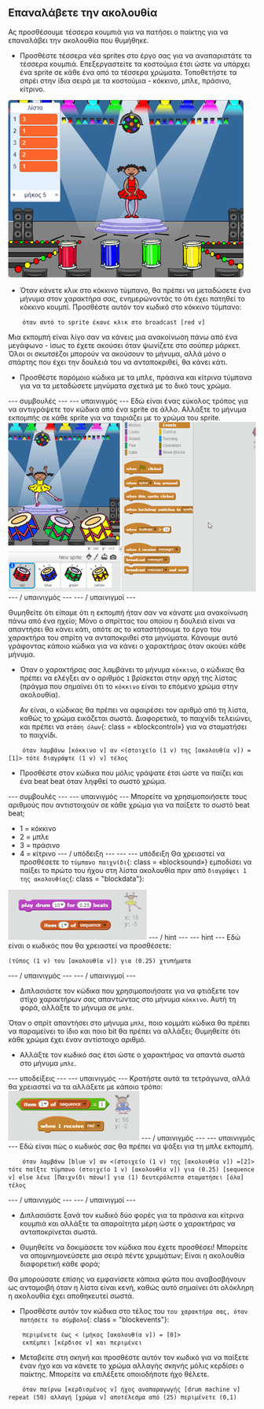 ## Επαναλάβετε την ακολουθία

Ας προσθέσουμε τέσσερα κουμπιά για να πατήσει ο παίκτης για να επαναλάβει την ακολουθία που θυμήθηκε.

+ Προσθέστε τέσσερα νέα sprites στο έργο σας για να αναπαριστάτε τα τέσσερα κουμπιά. Επεξεργαστείτε τα κοστούμια έτσι ώστε να υπάρχει ένα sprite σε κάθε ένα από τα τέσσερα χρώματα. Τοποθετήστε τα σπρέι στην ίδια σειρά με τα κοστούμια - κόκκινο, μπλε, πράσινο, κίτρινο.

![screenshot](images/colour-drums.png)

+ Όταν κάνετε κλικ στο κόκκινο τύμπανο, θα πρέπει να μεταδώσετε ένα μήνυμα στον χαρακτήρα σας, ενημερώνοντάς το ότι έχει πατηθεί το κόκκινο κουμπί. Προσθέστε αυτόν τον κωδικό στο κόκκινο τύμπανο:

```blocks
    όταν αυτό το sprite έκανε κλικ στο broadcast [red v]
```

Μια εκπομπή είναι λίγο σαν να κάνεις μια ανακοίνωση πάνω από ένα μεγάφωνο - ίσως το έχετε ακούσει όταν ψωνίζετε στο σούπερ μάρκετ. Όλοι οι σκωτσέζοι μπορούν να ακούσουν το μήνυμα, αλλά μόνο ο σπάρτης που έχει την δουλειά του να ανταποκριθεί, θα κάνει κάτι.

+ Προσθέστε παρόμοιο κώδικα με τα μπλε, πράσινα και κίτρινα τύμπανα για να τα μεταδώσετε μηνύματα σχετικά με το δικό τους χρώμα.

\--- συμβουλές \--- \--- υπαινιγμός \--- Εδώ είναι ένας εύκολος τρόπος για να αντιγράψετε τον κώδικα από ένα sprite σε άλλο. Αλλάξτε το μήνυμα εκπομπής σε κάθε sprite για να ταιριάζει με το χρώμα του sprite. ![Duplicate the code](images/broadcast-duplicate.gif) \--- / υπαινιγμός \--- \--- / υπαινιγμοί \---

Θυμηθείτε ότι είπαμε ότι η εκπομπή ήταν σαν να κάνατε μια ανακοίνωση πάνω από ένα ηχείο; Μόνο ο σπρίττας του οποίου η δουλειά είναι να απαντήσει θα κάνει κάτι, οπότε ας το καταστήσουμε το έργο του χαρακτήρα του σπρίτη να ανταποκριθεί στα μηνύματα. Κάνουμε αυτό γράφοντας κάποιο κώδικα για να κάνει ο χαρακτήρας όταν ακούει κάθε μήνυμα.

+ Όταν ο χαρακτήρας σας λαμβάνει το μήνυμα `κόκκινο`, ο κώδικας θα πρέπει να ελέγξει αν ο αριθμός `1` βρίσκεται στην αρχή της λίστας (πράγμα που σημαίνει ότι το `κόκκινο` είναι το επόμενο χρώμα στην ακολουθία).
    
    Αν είναι, ο κώδικας θα πρέπει να αφαιρέσει τον αριθμό από τη λίστα, καθώς το χρώμα εικάζεται σωστά. Διαφορετικά, το παιχνίδι τελειώνει, και πρέπει να `στάση όλων`{: class = «blockcontrol»} για να σταματήσει το παιχνίδι.

```blocks
    όταν λαμβάνω [κόκκινο v] αν <(στοιχείο (1 v) της [ακολουθία v]) =[1]> τότε διαγράψτε (1 v) v] τέλος
```

+ Προσθέστε στον κώδικα που μόλις γράψατε έτσι ώστε να παίζει και ένα beat beat όταν ληφθεί το σωστό χρώμα.

\--- συμβουλές \--- \--- υπαινιγμός \--- Μπορείτε να χρησιμοποιήσετε τους αριθμούς που αντιστοιχούν σε κάθε χρώμα για να παίξετε το σωστό beat beat;

+ 1 = κόκκινο
+ 2 = μπλε
+ 3 = πράσινο
+ 4 = κίτρινο \--- / υπόδειξη \--- \--- \--- υπόδειξη Θα χρειαστεί να προσθέσετε το `τύμπανο παιχνίδι`{: class = «blocksound»} εμποδίσει να παίξει το πρώτο του ήχου στη λίστα ακολουθία πριν από `διαγράψει 1 της ακολουθίας`{: class = "blockdata"}:

![Παίξτε τύμπανο](images/hint-play-drum.png) \--- / hint \--- \--- hint \--- Εδώ είναι ο κωδικός που θα χρειαστεί να προσθέσετε:

```blocks
(τύπος (1 v) του [ακολουθία v]) για (0.25) χτυπήματα
```

\--- / υπαινιγμός \--- \--- / υπαινιγμοί \---

+ Διπλασιάστε τον κώδικα που χρησιμοποιήσατε για να φτιάξετε τον στίχο χαρακτήρων σας απαντώντας στο μήνυμα `κόκκινο`. Αυτή τη φορά, αλλάξτε το μήνυμα σε `μπλε`.

Όταν ο σπρίτ απαντήσει στο μήνυμα `μπλε`, ποιο κομμάτι κώδικα θα πρέπει να παραμείνει το ίδιο και ποιο bit θα πρέπει να αλλάξει; Θυμηθείτε ότι κάθε χρώμα έχει έναν αντίστοιχο αριθμό.

+ Αλλάξτε τον κωδικό σας έτσι ώστε ο χαρακτήρας να απαντά σωστά στο μήνυμα `μπλε`.

\--- υποδείξεις \--- \--- υπαινιγμός \--- Κρατήστε αυτά τα τετράγωνα, αλλά θα χρειαστεί να τα αλλάξετε με κάποιο τρόπο: ![Change these blocks](images/hint-change-blocks.png) \--- / υπαινιγμός \--- \--- υπαινιγμός \--- Εδώ είναι πώς ο κωδικός σας θα πρέπει να ψάξει για τη μπλε εκπομπή.

```blocks
    όταν λαμβάνω [blue v] αν <(στοιχείο (1 v) της [ακολουθία v]) =[2]> τότε παίξτε τύμπανο (στοιχείο 1 v) [ακολουθία v]) για (0.25) [sequence v] else λένε [Παιχνίδι πάνω!] για (1) δευτερόλεπτα σταματήσει [όλα] τέλος
```

\--- / υπαινιγμός \--- \--- / υπαινιγμοί \---

+ Διπλασιάστε ξανά τον κωδικό δύο φορές για τα πράσινα και κίτρινα κουμπιά και αλλάξτε τα απαραίτητα μέρη ώστε ο χαρακτήρας να ανταποκρίνεται σωστά.

+ Θυμηθείτε να δοκιμάσετε τον κώδικα που έχετε προσθέσει! Μπορείτε να απομνημονεύσετε μια σειρά πέντε χρωμάτων; Είναι η ακολουθία διαφορετική κάθε φορά;

Θα μπορούσατε επίσης να εμφανίσετε κάποια φώτα που αναβοσβήνουν ως ανταμοιβή όταν η λίστα είναι κενή, καθώς αυτό σημαίνει ότι ολόκληρη η ακολουθία έχει αποθηκευτεί σωστά.

+ Προσθέστε αυτόν τον κώδικα στο τέλος του `του χαρακτήρα σας, όταν πατήσετε το σύμβολο`{: class = "blockevents"}:

```blocks
    περιμένετε έως < (μήκος [ακολουθία v]) = [0]>
    εκπέμπει [κέρδισε v] και περιμένει
```

+ Μεταβείτε στη σκηνή και προσθέστε αυτόν τον κωδικό για να παίξετε έναν ήχο και να κάνετε το χρώμα αλλαγής σκηνής μόλις κερδίσει ο παίκτης. Μπορείτε να επιλέξετε οποιοδήποτε ήχο θέλετε.

```blocks
    όταν παίρνω [κερδισμένος v] ήχος αναπαραγωγής [drum machine v] repeat (50) αλλαγή [χρώμα v] αποτέλεσμα από (25) περιμένετε (0,1)
```